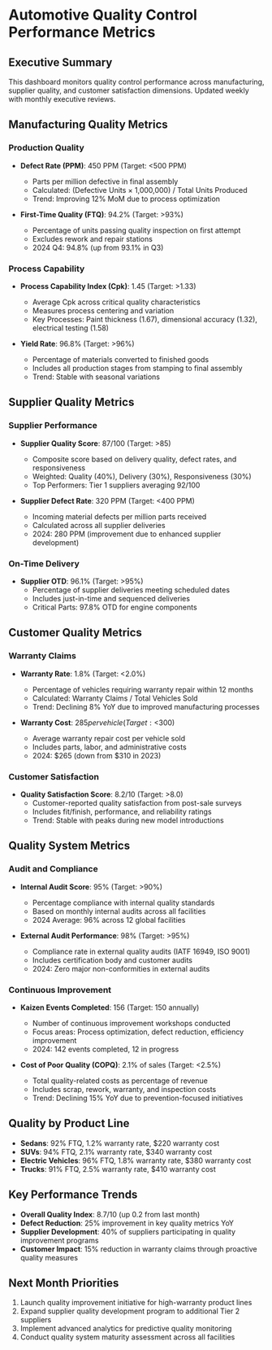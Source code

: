 # Automotive Quality Control Performance Metrics

## Executive Summary
This dashboard monitors quality control performance across manufacturing, supplier quality, and customer satisfaction dimensions. Updated weekly with monthly executive reviews.

## Manufacturing Quality Metrics

### Production Quality
- **Defect Rate (PPM)**: 450 PPM (Target: <500 PPM)
  - Parts per million defective in final assembly
  - Calculated: (Defective Units × 1,000,000) / Total Units Produced
  - Trend: Improving 12% MoM due to process optimization

- **First-Time Quality (FTQ)**: 94.2% (Target: >93%)
  - Percentage of units passing quality inspection on first attempt
  - Excludes rework and repair stations
  - 2024 Q4: 94.8% (up from 93.1% in Q3)

### Process Capability
- **Process Capability Index (Cpk)**: 1.45 (Target: >1.33)
  - Average Cpk across critical quality characteristics
  - Measures process centering and variation
  - Key Processes: Paint thickness (1.67), dimensional accuracy (1.32), electrical testing (1.58)

- **Yield Rate**: 96.8% (Target: >96%)
  - Percentage of materials converted to finished goods
  - Includes all production stages from stamping to final assembly
  - Trend: Stable with seasonal variations

## Supplier Quality Metrics

### Supplier Performance
- **Supplier Quality Score**: 87/100 (Target: >85)
  - Composite score based on delivery quality, defect rates, and responsiveness
  - Weighted: Quality (40%), Delivery (30%), Responsiveness (30%)
  - Top Performers: Tier 1 suppliers averaging 92/100

- **Supplier Defect Rate**: 320 PPM (Target: <400 PPM)
  - Incoming material defects per million parts received
  - Calculated across all supplier deliveries
  - 2024: 280 PPM (improvement due to enhanced supplier development)

### On-Time Delivery
- **Supplier OTD**: 96.1% (Target: >95%)
  - Percentage of supplier deliveries meeting scheduled dates
  - Includes just-in-time and sequenced deliveries
  - Critical Parts: 97.8% OTD for engine components

## Customer Quality Metrics

### Warranty Claims
- **Warranty Rate**: 1.8% (Target: <2.0%)
  - Percentage of vehicles requiring warranty repair within 12 months
  - Calculated: Warranty Claims / Total Vehicles Sold
  - Trend: Declining 8% YoY due to improved manufacturing processes

- **Warranty Cost**: $285 per vehicle (Target: <$300)
  - Average warranty repair cost per vehicle sold
  - Includes parts, labor, and administrative costs
  - 2024: $265 (down from $310 in 2023)

### Customer Satisfaction
- **Quality Satisfaction Score**: 8.2/10 (Target: >8.0)
  - Customer-reported quality satisfaction from post-sale surveys
  - Includes fit/finish, performance, and reliability ratings
  - Trend: Stable with peaks during new model introductions

## Quality System Metrics

### Audit and Compliance
- **Internal Audit Score**: 95% (Target: >90%)
  - Percentage compliance with internal quality standards
  - Based on monthly internal audits across all facilities
  - 2024 Average: 96% across 12 global facilities

- **External Audit Performance**: 98% (Target: >95%)
  - Compliance rate in external quality audits (IATF 16949, ISO 9001)
  - Includes certification body and customer audits
  - 2024: Zero major non-conformities in external audits

### Continuous Improvement
- **Kaizen Events Completed**: 156 (Target: 150 annually)
  - Number of continuous improvement workshops conducted
  - Focus areas: Process optimization, defect reduction, efficiency improvement
  - 2024: 142 events completed, 12 in progress

- **Cost of Poor Quality (COPQ)**: 2.1% of sales (Target: <2.5%)
  - Total quality-related costs as percentage of revenue
  - Includes scrap, rework, warranty, and inspection costs
  - Trend: Declining 15% YoY due to prevention-focused initiatives

## Quality by Product Line
- **Sedans**: 92% FTQ, 1.2% warranty rate, $220 warranty cost
- **SUVs**: 94% FTQ, 2.1% warranty rate, $340 warranty cost
- **Electric Vehicles**: 96% FTQ, 1.8% warranty rate, $380 warranty cost
- **Trucks**: 91% FTQ, 2.5% warranty rate, $410 warranty cost

## Key Performance Trends
- **Overall Quality Index**: 8.7/10 (up 0.2 from last month)
- **Defect Reduction**: 25% improvement in key quality metrics YoY
- **Supplier Development**: 40% of suppliers participating in quality improvement programs
- **Customer Impact**: 15% reduction in warranty claims through proactive quality measures

## Next Month Priorities
1. Launch quality improvement initiative for high-warranty product lines
2. Expand supplier quality development program to additional Tier 2 suppliers
3. Implement advanced analytics for predictive quality monitoring
4. Conduct quality system maturity assessment across all facilities